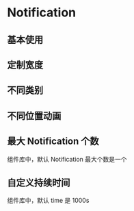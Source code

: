 # Notification

## 基本使用

<code src="./document/basic.tsx"></code>

## 定制宽度

<code src="./document/width.tsx"></code>

## 不同类别

<code src="./document/type.tsx"></code>

## 不同位置动画

<code src="./document/position.tsx"></code>

## 最大 Notification 个数

组件库中，默认 Notification 最大个数是一个

<code src="./document/maxCount.tsx"></code>

## 自定义持续时间

组件库中，默认 time 是 1000s

<code src="./document/time.tsx"></code>
